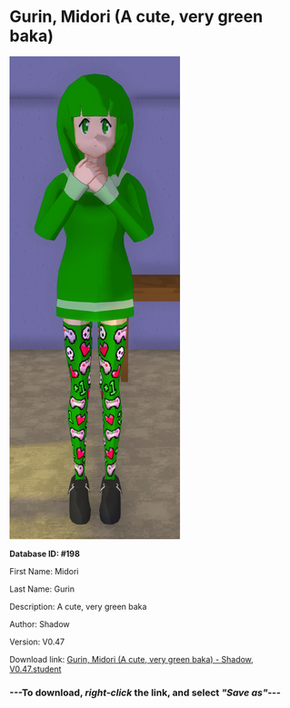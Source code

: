 # Gurin, Midori (A cute, very green baka)

<img src="https://raw.githubusercontent.com/Arbiter1223/Daigaku-Gurashi-Custom-Students/master/Students/Files/Gurin%2C%20Midori%20(A%20cute%2C%20very%20green%20baka).png" title="Gurin, Midori (A cute, very green baka) - Shadow, V0.47">

**Database ID: #198**

First Name: Midori

Last Name: Gurin

Description: A cute, very green baka

Author: Shadow

Version: V0.47

Download link: <a href="https://raw.githubusercontent.com/Arbiter1223/Daigaku-Gurashi-Custom-Students/master/Students/Files/Gurin%2C%20Midori%20(A%20cute%2C%20very%20green%20baka)%20-%20Shadow%2C%20V0.47.student">Gurin, Midori (A cute, very green baka) - Shadow, V0.47.student</a>

### ---**To download, _right-click_ the link, and select _"Save as"_**---
